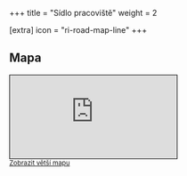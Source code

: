 +++
title = "Sídlo pracoviště"
weight = 2

[extra]
icon = "ri-road-map-line"
+++

## Mapa

<iframe class="map" frameborder="0" scrolling="no" marginheight="0" marginwidth="0" src="https://www.openstreetmap.org/export/embed.html?bbox=14.416733980178835%2C50.077740291580795%2C14.423943758010866%2C50.08173010192646&amp;layer=mapnik&amp;marker=50.07973%2C14.42033" style="border: 1px solid black"></iframe><br/><small><a href="https://www.openstreetmap.org/relation/67763#map=19/50.07973/14.42067&layers=N">Zobrazit větší mapu</a></small

